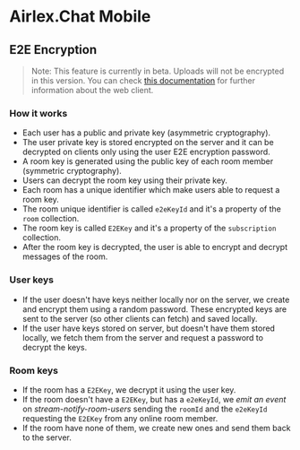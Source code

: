# Airlex.Chat Mobile

## E2E Encryption

> Note: This feature is currently in beta. Uploads will not be encrypted in this version.
You can check [this documentation](https://docs.rocket.chat/guides/user-guides/end-to-end-encryption) for further information about the web client.

### How it works

- Each user has a public and private key (asymmetric cryptography).
- The user private key is stored encrypted on the server and it can be decrypted on clients only using the user E2E encryption password.
- A room key is generated using the public key of each room member (symmetric cryptography).
- Users can decrypt the room key using their private key.
- Each room has a unique identifier which make users able to request a room key.
- The room unique identifier is called `e2eKeyId` and it's a property of the `room` collection.
- The room key is called `E2EKey` and it's a property of the `subscription` collection.
- After the room key is decrypted, the user is able to encrypt and decrypt messages of the room.

### User keys

* If the user doesn't have keys neither locally nor on the server, we create and encrypt them using a random password. These encrypted keys are sent to the server (so other clients can fetch) and saved locally.
* If the user have keys stored on server, but doesn't have them stored locally, we fetch them from the server and request a password to decrypt the keys.

### Room keys

* If the room has a `E2EKey`, we decrypt it using the user key.
* If the room doesn't have a `E2EKey`, but has a `e2eKeyId`, we *emit an event* on _stream-notify-room-users_ sending the `roomId` and the `e2eKeyId` requesting the `E2EKey` from any online room member.
* If the room have none of them, we create new ones and send them back to the server.
